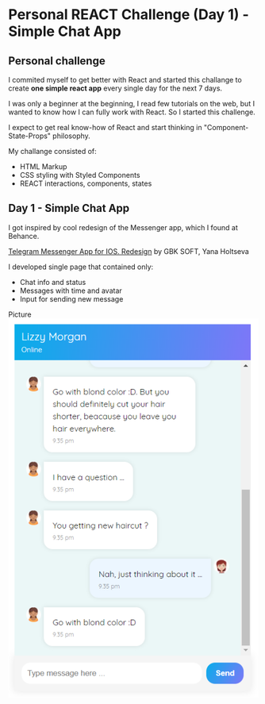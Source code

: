 # Personal REACT Challenge (Day 1) - Simple Chat App

## Personal challenge
I commited myself to get better with React and started 
this challange to create **one simple react app** every 
single day for the next 7 days. 

I was only a beginner at the beginning, I read few tutorials
on the web, but I wanted to know how I can fully work with 
React. So I started this challenge.

I expect to get real know-how of React and start thinking
in "Component-State-Props" philosophy. 

My challange consisted of:
- HTML Markup
- CSS styling with Styled Components
- REACT interactions, components, states

## Day 1 - Simple Chat App
I got inspired by cool redesign of the Messenger app, which I 
found at Behance.

[Telegram Messenger App for IOS. Redesign](https://www.behance.net/gallery/59834361/Telegram-Messenger-App-for-IOS-Redesign)
by GBK SOFT, Yana Holtseva

I developed single page that contained only:
- Chat info and status
- Messages with time and avatar
- Input for sending new message

Picture
![example](https://github.com/risoo10/React-challange-day-1/blob/012e7521e2aaedab28694a58e67a5d1cc5c5d2cf/final-images/final-design.PNG?raw=true)

